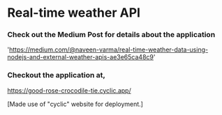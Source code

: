 # Real-time weather API

### Check out the Medium Post for details about the application
'https://medium.com/@naveen-varma/real-time-weather-data-using-nodejs-and-external-weather-apis-ae3e65ca48c9'

### Checkout the application at,

https://good-rose-crocodile-tie.cyclic.app/

[Made use of "cyclic" website for deployment.]
